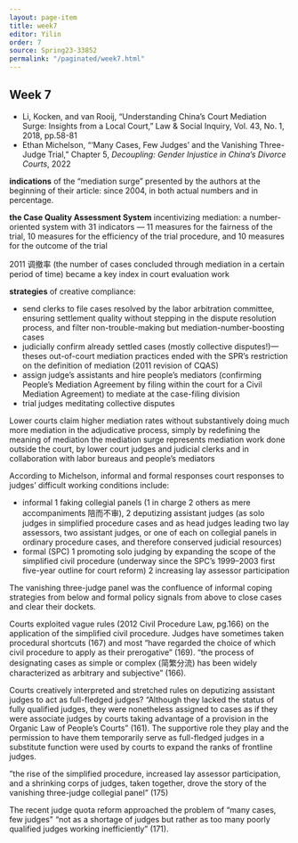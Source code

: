 ```yaml
---
layout: page-item
title: week7
editor: Yilin
order: 7
source: Spring23-33852
permalink: "/paginated/week7.html"
---
```


## Week 7

- Li, Kocken, and van Rooij, “Understanding China’s Court Mediation Surge: Insights from a Local Court,” Law & Social Inquiry, Vol. 43, No. 1, 2018, pp.58-81
- Ethan Michelson, “‘Many Cases, Few Judges’ and the Vanishing Three-Judge Trial,” Chapter 5, *Decoupling: Gender Injustice in China’s Divorce Courts*, 2022

**indications** of the “mediation surge” presented by the authors at the beginning of their article: since 2004, in both actual numbers and in percentage.

**the Case Quality Assessment System** incentivizing mediation: a number-oriented system with 31 indicators — 11 measures for the fairness of the trial, 10 measures for the efficiency of the trial procedure, and 10 measures for the outcome of the trial

2011 调撤率 (the number of cases concluded through mediation in a certain period of time) became a key index in court evaluation work

**strategies** of creative compliance:
- send clerks to file cases resolved by the labor arbitration committee, ensuring settlement quality without stepping in the dispute resolution process, and filter non-trouble-making but mediation-number-boosting cases
- judicially confirm already settled cases (mostly collective disputes!)—theses out-of-court mediation practices ended with the SPR’s restriction on the definition of mediation (2011 revision of CQAS)
- assign judge’s assistants and hire people’s mediators (confirming People’s Mediation Agreement by filing within the court for a Civil Mediation Agreement) to mediate at the case-filing division 
- trial judges meditating collective disputes

Lower courts claim higher mediation rates without substantively doing much more mediation in the adjudicative process, simply by redefining the meaning of mediation
the mediation surge represents mediation work done outside the court, by lower court judges and judicial clerks and in collaboration with labor bureaus and people’s mediators

According to Michelson, informal and formal responses court responses to judges’ difficult working conditions include:
- informal 1 faking collegial panels (1 in charge 2 others as mere accompaniments 陪而不审), 2 deputizing assistant judges (as solo judges in simplified procedure cases and as head judges leading two lay assessors, two assistant judges, or one of each on collegial panels in ordinary procedure cases, and therefore conserved judicial resources)
- formal (SPC) 1 promoting solo judging by expanding the scope of the simplified civil procedure (underway since the SPC’s 1999–2003 first five-year outline for court reform) 2 increasing lay assessor participation

The vanishing three-judge panel was the confluence of informal coping strategies from below and formal policy signals from above to close cases and clear their dockets.

Courts exploited vague rules (2012 Civil Procedure Law, pg.166) on the application of the simplified civil procedure. Judges have sometimes taken procedural shortcuts (167) and most “have regarded the choice of which civil procedure to apply as their prerogative” (169). “the process of designating cases as simple or complex (简繁分流) has been widely characterized as arbitrary and subjective” (166).

Courts creatively interpreted and stretched rules on deputizing assistant judges to act as full-fledged judges? “Although they lacked the status of fully qualified judges, they were nonetheless assigned to cases as if they were associate judges by courts taking advantage of a provision in the Organic Law of People’s Courts” (161). The supportive role they play and the permission to have them temporarily serve as full-fledged judges in a substitute function were used by courts to expand the ranks of frontline judges.

”the rise of the simplified procedure, increased lay assessor participation, and a shrinking corps of judges, taken together, drove the story of the vanishing three-judge collegial panel” (175)

The recent judge quota reform approached the problem of “many cases, few judges" “not as a shortage of judges but rather as too many poorly qualified judges working inefficiently” (171).
